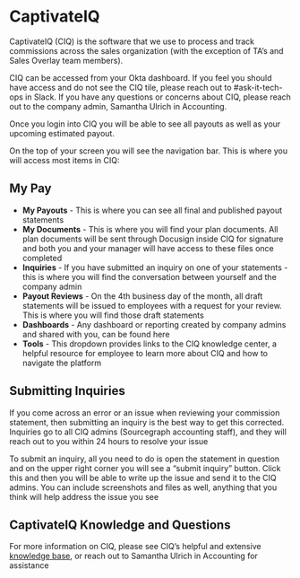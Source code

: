 # CaptivateIQ

CaptivateIQ (CIQ) is the software that we use to process and track commissions across the sales organization (with the exception of TA’s and Sales Overlay team members).

CIQ can be accessed from your Okta dashboard. If you feel you should have access and do not see the CIQ tile, please reach out to #ask-it-tech-ops in Slack. If you have any questions or concerns about CIQ, please reach out to the company admin, Samantha Ulrich in Accounting.

Once you login into CIQ you will be able to see all payouts as well as your upcoming estimated payout. 

On the top of your screen you will see the navigation bar. This is where you will access most items in CIQ:

## My Pay
- **My Payouts** - This is where you can see all final and published payout statements
- **My Documents** - This is where you will find your plan documents. All plan documents will be sent through Docusign inside CIQ for signature and both you and your manager will have access to these files once completed
- **Inquiries** - If you have submitted an inquiry on one of your statements - this is where you will find the conversation between yourself and the company admin
- **Payout Reviews** - On the 4th business day of the month, all draft statements will be issued to employees with a request for your review. This is where you will find those draft statements
- **Dashboards** - Any dashboard or reporting created by company admins and shared with you, can be found here
- **Tools** - This dropdown provides links to the CIQ knowledge center, a helpful resource for employee to learn more about CIQ and how to navigate the platform

## Submitting Inquiries
If you come across an error or an issue when reviewing your commission statement, then submitting an inquiry is the best way to get this corrected. Inquiries go to all CIQ admins (Sourcegraph accounting staff), and they will reach out to you within 24 hours to resolve your issue

To submit an inquiry, all you need to do is open the statement in question and on the upper right corner you will see a “submit inquiry” button. Click this and then you will be able to write up the issue and send it to the CIQ admins. You can include screenshots and files as well, anything that you think will help address the issue you see

## CaptivateIQ Knowledge and Questions
For more information on CIQ, please see CIQ’s helpful and extensive [knowledge base](https://support.captivateiq.com/hc/en-us/sections/6185744286740-CaptivateIQ-for-Payees), or reach out to Samantha Ulrich in Accounting for assistance


